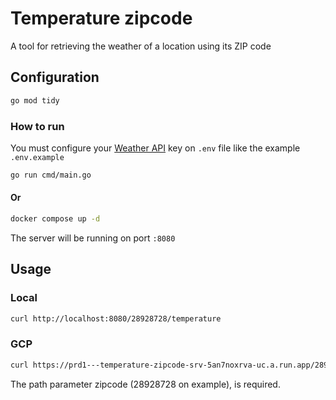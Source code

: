 #  Temperature zipcode

A tool for retrieving the weather of a location using its ZIP code

## Configuration

```bash
go mod tidy
```

### How to run

You must configure your [Weather API](https://weatherapi.com/) key on `.env` file like the example `.env.example`

```bash
go run cmd/main.go
```
#### Or
```bash
docker compose up -d
```

The server will be running on port `:8080`

## Usage

### Local

```bash
curl http://localhost:8080/28928728/temperature
```

### GCP
```bash
curl https://prd1---temperature-zipcode-srv-5an7noxrva-uc.a.run.app/28928728/temperature
```

The path parameter zipcode (28928728 on example), is required.